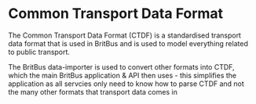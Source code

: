 # Common Transport Data Format

The Common Transport Data Format (CTDF) is a standardised transport data format that is used in BritBus and is used to model everything related to public transport.

The BritBus data-importer is used to convert other formats into CTDF, which the main BritBus application & API then uses - this simplifies the application as all servcies only need to know how to parse CTDF and not the many other formats that transport data comes in